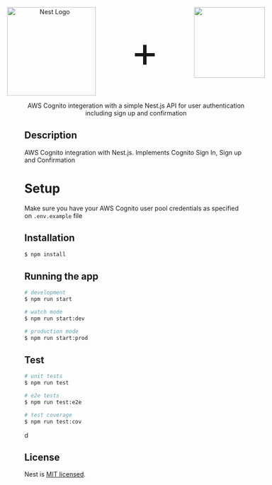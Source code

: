 <p align="center" style="display:flex; justify-content:center; gap:5rem">
  <a href="http://nestjs.com/" target="blank"><img src="https://nestjs.com/img/logo-small.svg" width="200" alt="Nest Logo" /></a>
  <span style="display:flex; align-items:center; font-size:95px" >+</span>
  <img src="https://cdn.worldvectorlogo.com/logos/aws-cognito.svg" width="160"/>
</p>

[circleci-image]: https://img.shields.io/circleci/build/github/nestjs/nest/master?token=abc123def456
[circleci-url]: https://circleci.com/gh/nestjs/nest

  <p align="center">AWS Cognito integeration with a simple Nest.js API for user authentication including sign up and confirmation </p>

## Description

AWS Cognito integration with Nest.js.
Implements Cognito Sign In, Sign up and Confirmation

# Setup

Make sure you have your AWS Cognito user pool credentials as specified on `.env.example` file

## Installation

```bash
$ npm install
```

## Running the app

```bash
# development
$ npm run start

# watch mode
$ npm run start:dev

# production mode
$ npm run start:prod
```

## Test

```bash
# unit tests
$ npm run test

# e2e tests
$ npm run test:e2e

# test coverage
$ npm run test:cov
```

d

## License

Nest is [MIT licensed](LICENSE).
